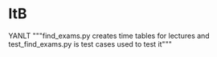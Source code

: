 # ltB
YANLT
"""find_exams.py creates time tables for lectures and test_find_exams.py is test cases used to test it"""

